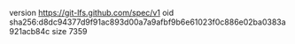 version https://git-lfs.github.com/spec/v1
oid sha256:d8dc94377d9f91ac893d00a7a9afbf9b6e61023f0c886e02ba0383a921acb84c
size 7359
